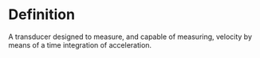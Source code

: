 # Definition

A transducer designed to measure, and capable of measuring, velocity by
means of a time integration of acceleration.
